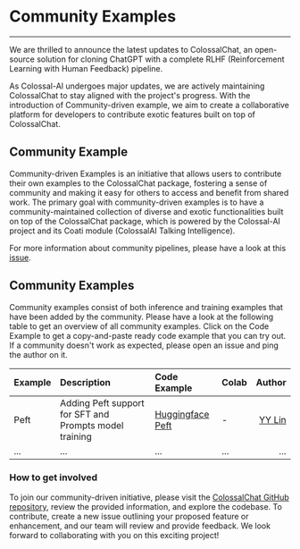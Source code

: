 # Community Examples
---
We are thrilled to announce the latest updates to ColossalChat, an open-source solution for cloning ChatGPT with a complete RLHF (Reinforcement Learning with Human Feedback) pipeline. 

As Colossal-AI undergoes major updates, we are actively maintaining ColossalChat to stay aligned with the project's progress. With the introduction of Community-driven example, we aim to create a collaborative platform for developers to contribute exotic features built on top of ColossalChat.

## Community Example

Community-driven Examples is an initiative that allows users to contribute their own examples to the ColossalChat package, fostering a sense of community and making it easy for others to access and benefit from shared work. The primary goal with community-driven examples is to have a community-maintained collection of diverse and exotic functionalities built on top of the ColossalChat package, which is powered by the Colossal-AI project and its Coati module (ColossalAI Talking Intelligence).

For more information about community pipelines, please have a look at this [issue](https://github.com/hpcaitech/ColossalAI/issues/3487).

## Community Examples

Community examples consist of both inference and training examples that have been added by the community. Please have a look at the following table to get an overview of all community examples. Click on the Code Example to get a copy-and-paste ready code example that you can try out. If a community doesn't work as expected, please open an issue and ping the author on it.

| Example                                | Description                                                                                                                                                                                                                                                                                                                                                                                                                                                                                              | Code Example                                                      | Colab                                                                                                                                                                                                              |                                                     Author |
|:---------------------------------------|:---------------------------------------------------------------------------------------------------------------------------------------------------------------------------------------------------------------------------------------------------------------------------------------------------------------------------------------------------------------------------------------------------------------------------------------------------------------------------------------------------------|:------------------------------------------------------------------|:-------------------------------------------------------------------------------------------------------------------------------------------------------------------------------------------------------------------|-----------------------------------------------------------:|
| Peft           | Adding Peft support for SFT and Prompts model training                                                                                                                                                                                                                                                                                                                                                                                                                                   | [Huggingface Peft](https://github.com/hpcaitech/ColossalAI/tree/main/applications/Chat/examples/community/peft)     | - |             [YY Lin](https://github.com/yynil) | 
|...|...|...|...|...|

### How to get involved
To join our community-driven initiative, please visit the [ColossalChat GitHub repository](https://github.com/hpcaitech/ColossalAI/tree/main/applications/Chat/examples), review the provided information, and explore the codebase. To contribute, create a new issue outlining your proposed feature or enhancement, and our team will review and provide feedback. We look forward to collaborating with you on this exciting project!
